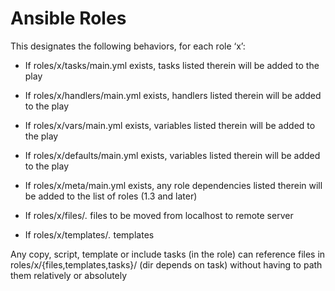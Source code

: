 # Ansible Roles

This designates the following behaviors, for each role ‘x’:

* If roles/x/tasks/main.yml exists, tasks listed therein will be added to the play
* If roles/x/handlers/main.yml exists, handlers listed therein will be added to the play
* If roles/x/vars/main.yml exists, variables listed therein will be added to the play
* If roles/x/defaults/main.yml exists, variables listed therein will be added to the play
* If roles/x/meta/main.yml exists, any role dependencies listed therein will be added to the list of roles (1.3 and later)

* If roles/x/files/*.* files to be moved from localhost to remote server
* If roles/x/templates/*.* templates

Any copy, script, template or include tasks (in the role) can reference files in roles/x/{files,templates,tasks}/ (dir depends on task) without having to path them relatively or absolutely
